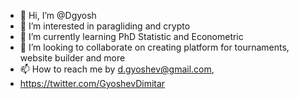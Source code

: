 - 👋 Hi, I’m @Dgyosh
- 👀 I’m interested in paragliding and crypto 
- 🌱 I’m currently learning PhD Statistic and Econometric 
- 💞️ I’m looking to collaborate on creating platform for tournaments, website builder and more
- 📫 How to reach me by d.gyoshev@gmail.com,
-  https://twitter.com/GyoshevDimitar          

<!---
Dgyosh/Dgyosh is a ✨ special ✨ repository because its `README.md` (this file) appears on your GitHub profile.
You can click the Preview link to take a look at your changes.
--->

